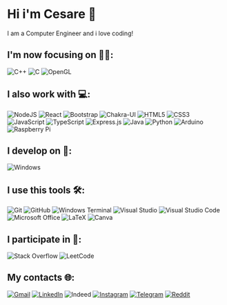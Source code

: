 # Hi i'm Cesare 👋

I am a Computer Engineer and i love coding!

## I'm now focusing on 👨‍💻:
![C++](https://img.shields.io/badge/c++-%2300599C.svg?style=for-the-badge&logo=c%2B%2B&logoColor=white) ![C](https://img.shields.io/badge/c-%2300599C.svg?style=for-the-badge&logo=c&logoColor=white) ![OpenGL](https://img.shields.io/badge/OpenGL-%23FFFFFF.svg?style=for-the-badge&logo=opengl)


## I also work with 💻:
 ![NodeJS](https://img.shields.io/badge/node.js-6DA55F?style=for-the-badge&logo=node.js&logoColor=white) ![React](https://img.shields.io/badge/react-%2320232a.svg?style=for-the-badge&logo=react&logoColor=%2361DAFB) ![Bootstrap](https://img.shields.io/badge/bootstrap-%238511FA.svg?style=for-the-badge&logo=bootstrap&logoColor=white) ![Chakra-UI](https://img.shields.io/badge/Chakra--UI-319795?style=for-the-badge&logo=chakra-ui&logoColor=white) ![HTML5](https://img.shields.io/badge/html5-%23E34F26.svg?style=for-the-badge&logo=html5&logoColor=white) ![CSS3](https://img.shields.io/badge/css3-%231572B6.svg?style=for-the-badge&logo=css3&logoColor=white) ![JavaScript](https://img.shields.io/badge/javascript-%23323330.svg?style=for-the-badge&logo=javascript&logoColor=%23F7DF1E) ![TypeScript](https://img.shields.io/badge/typescript-%23007ACC.svg?style=for-the-badge&logo=typescript&logoColor=white) ![Express.js](https://img.shields.io/badge/express.js-%23404d59.svg?style=for-the-badge&logo=express&logoColor=%2361DAFB) ![Java](https://img.shields.io/badge/java-%23ED8B00.svg?style=for-the-badge&logo=openjdk&logoColor=white) ![Python](https://img.shields.io/badge/python-3670A0?style=for-the-badge&logo=python&logoColor=ffdd54)  ![Arduino](https://img.shields.io/badge/-Arduino-00979D?style=for-the-badge&logo=Arduino&logoColor=white) ![Raspberry Pi](https://img.shields.io/badge/-RaspberryPi-C51A4A?style=for-the-badge&logo=Raspberry-Pi)

 ## I develop on 🔨:
![Windows](https://img.shields.io/badge/Windows-0078D6?style=for-the-badge&logo=windows&logoColor=white)

## I use this tools 🛠:
![Git](https://img.shields.io/badge/git-%23F05033.svg?style=for-the-badge&logo=git&logoColor=white) ![GitHub](https://img.shields.io/badge/github-%23121011.svg?style=for-the-badge&logo=github&logoColor=white) ![Windows Terminal](https://img.shields.io/badge/Windows%20Terminal-%234D4D4D.svg?style=for-the-badge&logo=windows-terminal&logoColor=white) ![Visual Studio](https://img.shields.io/badge/Visual%20Studio-5C2D91.svg?style=for-the-badge&logo=visual-studio&logoColor=white) ![Visual Studio Code](https://img.shields.io/badge/Visual%20Studio%20Code-0078d7.svg?style=for-the-badge&logo=visual-studio-code&logoColor=white) ![Microsoft Office](https://img.shields.io/badge/Microsoft_Office-D83B01?style=for-the-badge&logo=microsoft-office&logoColor=white) ![LaTeX](https://img.shields.io/badge/latex-%23008080.svg?style=for-the-badge&logo=latex&logoColor=white) ![Canva](https://img.shields.io/badge/Canva-%2300C4CC.svg?style=for-the-badge&logo=Canva&logoColor=white) 

## I participate in 👥:
![Stack Overflow](https://img.shields.io/badge/-Stackoverflow-FE7A16?style=for-the-badge&logo=stack-overflow&logoColor=white) ![LeetCode](https://img.shields.io/badge/LeetCode-000000?style=for-the-badge&logo=LeetCode&logoColor=#d16c06)

## My contacts 🌐:
[![Gmail](https://img.shields.io/badge/Gmail-D14836?style=for-the-badge&logo=gmail&logoColor=white)](mailto:corsicesare.lavoro@gmail.com) [![LinkedIn](https://img.shields.io/badge/linkedin-%230077B5.svg?style=for-the-badge&logo=linkedin&logoColor=white&link=https://www.youtube.com/)](https://www.linkedin.com/in/cesare-corsi) ![Indeed](https://img.shields.io/badge/indeed-003A9B?style=for-the-badge&logo=indeed&logoColor=white) [![Instagram](https://img.shields.io/badge/Instagram-%23E4405F.svg?style=for-the-badge&logo=Instagram&logoColor=white)](https://instagram.com/cesare.corsi) [![Telegram](https://img.shields.io/badge/Telegram-2CA5E0?style=for-the-badge&logo=telegram&logoColor=white)](https://t.me/cesarecorsi) [![Reddit](https://img.shields.io/badge/Reddit-%23FF4500.svg?style=for-the-badge&logo=Reddit&logoColor=white)](https://www.reddit.com/u/Z3L_/s/ecpQupH30a)
